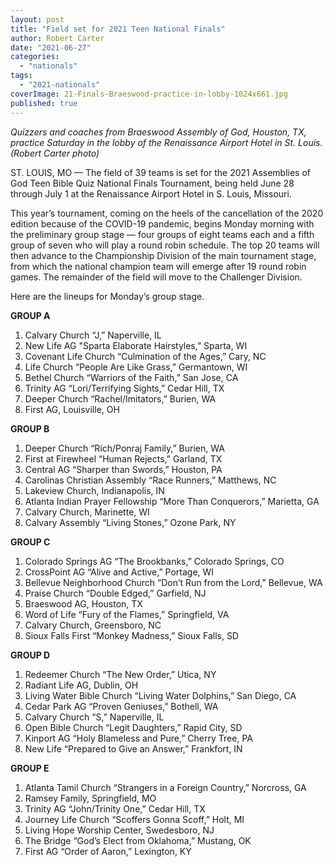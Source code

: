 ```yaml
---
layout: post
title: "Field set for 2021 Teen National Finals"
author: Robert Carter
date: "2021-06-27"
categories: 
  - "nationals"
tags: 
  - "2021-nationals"
coverImage: 21-Finals-Braeswood-practice-in-lobby-1024x661.jpg
published: true
---
```


_Quizzers and coaches from Braeswood Assembly of God, Houston, TX, practice Saturday in the lobby of the Renaissance Airport Hotel in St. Louis. (Robert Carter photo)_

ST. LOUIS, MO — The field of 39 teams is set for the 2021 Assemblies of God Teen Bible Quiz National Finals Tournament, being held June 28 through July 1 at the Renaissance Airport Hotel in S. Louis, Missouri.

This year’s tournament, coming on the heels of the cancellation of the 2020 edition because of the COVID-19 pandemic, begins Monday morning with the preliminary group stage — four groups of eight teams each and a fifth group of seven who will play a round robin schedule. The top 20 teams will then advance to the Championship Division of the main tournament stage, from which the national champion team will emerge after 19 round robin games. The remainder of the field will move to the Challenger Division.

Here are the lineups for Monday’s group stage.

**GROUP A**

1. Calvary Church “J,” Naperville, IL
2. New Life AG "Sparta Elaborate Hairstyles,” Sparta, WI
3. Covenant Life Church “Culmination of the Ages,” Cary, NC
4. Life Church “People Are Like Grass,” Germantown, WI
5. Bethel Church “Warriors of the Faith,” San Jose, CA
6. Trinity AG “Lori/Terrifying Sights,” Cedar Hill, TX
7. Deeper Church “Rachel/Imitators,” Burien, WA
8. First AG, Louisville, OH

**GROUP B**

1. Deeper Church “Rich/Ponraj Family,” Burien, WA
2. First at Firewheel “Human Rejects,” Garland, TX
3. Central AG “Sharper than Swords,” Houston, PA
4. Carolinas Christian Assembly “Race Runners,” Matthews, NC
5. Lakeview Church, Indianapolis, IN
6. Atlanta Indian Prayer Fellowship “More Than Conquerors,” Marietta, GA
7. Calvary Church, Marinette, WI
8. Calvary Assembly “Living Stones,” Ozone Park, NY

**GROUP C**

1. Colorado Springs AG “The Brookbanks,” Colorado Springs, CO
2. CrossPoint AG “Alive and Active,” Portage, WI
3. Bellevue Neighborhood Church “Don’t Run from the Lord,” Bellevue, WA
4. Praise Church “Double Edged,” Garfield, NJ
5. Braeswood AG, Houston, TX
6. Word of Life “Fury of the Flames,” Springfield, VA
7. Calvary Church, Greensboro, NC
8. Sioux Falls First “Monkey Madness,” Sioux Falls, SD

**GROUP D**

1. Redeemer Church “The New Order,” Utica, NY
2. Radiant Life AG, Dublin, OH
3. Living Water Bible Church “Living Water Dolphins,” San Diego, CA
4. Cedar Park AG “Proven Geniuses,” Bothell, WA
5. Calvary Church “S,” Naperville, IL
6. Open Bible Church “Legit Daughters,” Rapid City, SD
7. Kinport AG “Holy Blameless and Pure,” Cherry Tree, PA
8. New Life “Prepared to Give an Answer,” Frankfort, IN

**GROUP E**

1. Atlanta Tamil Church “Strangers in a Foreign Country,” Norcross, GA
2. Ramsey Family, Springfield, MO
3. Trinity AG “John/Trinity One,” Cedar Hill, TX
4. Journey Life Church “Scoffers Gonna Scoff,” Holt, MI
5. Living Hope Worship Center, Swedesboro, NJ
6. The Bridge “God’s Elect from Oklahoma,” Mustang, OK
7. First AG “Order of Aaron,” Lexington, KY
